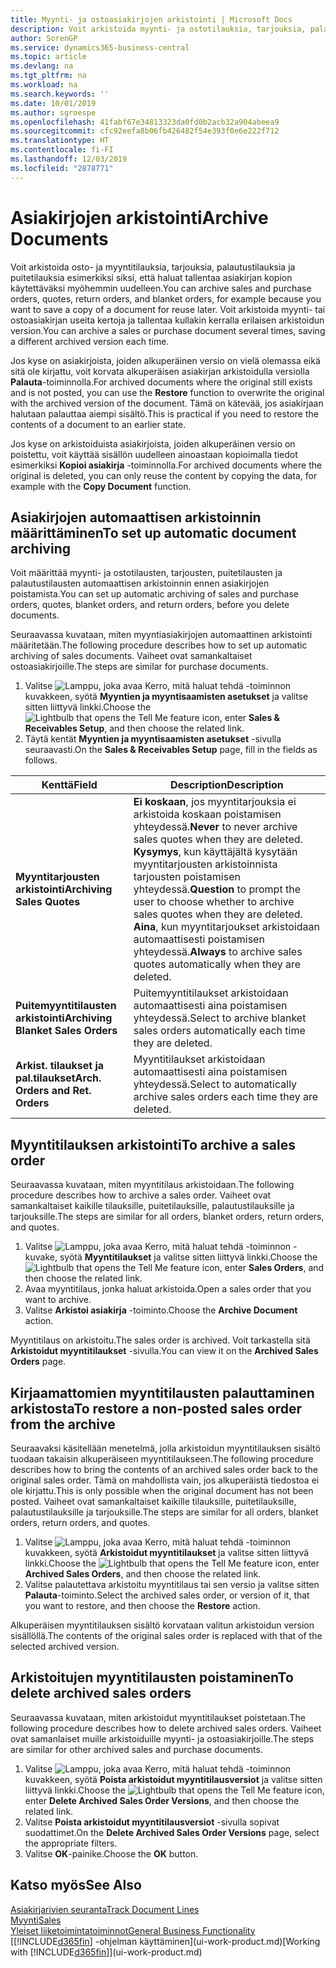 ```yaml
---
title: Myynti- ja ostoasiakirjojen arkistointi | Microsoft Docs
description: Voit arkistoida myynti- ja ostotilauksia, tarjouksia, palautustilauksia ja puitetilauksia. Voit myös käyttää arkistoitua asiakirjaa ja luoda uudelleen asiakirjan, josta ne arkistoitiin.
author: SorenGP
ms.service: dynamics365-business-central
ms.topic: article
ms.devlang: na
ms.tgt_pltfrm: na
ms.workload: na
ms.search.keywords: ''
ms.date: 10/01/2019
ms.author: sgroespe
ms.openlocfilehash: 41fabf67e34813323da0fd0b2acb32a904abeea9
ms.sourcegitcommit: cfc92eefa8b06fb426482f54e393f0e6e222f712
ms.translationtype: HT
ms.contentlocale: fi-FI
ms.lasthandoff: 12/03/2019
ms.locfileid: "2878771"
---
```

# <a name="archive-documents"></a><span data-ttu-id="84bea-103">Asiakirjojen arkistointi</span><span class="sxs-lookup"><span data-stu-id="84bea-103">Archive Documents</span></span>
<span data-ttu-id="84bea-104">Voit arkistoida osto- ja myyntitilauksia, tarjouksia, palautustilauksia ja puitetilauksia esimerkiksi siksi, että haluat tallentaa asiakirjan kopion käytettäväksi myöhemmin uudelleen.</span><span class="sxs-lookup"><span data-stu-id="84bea-104">You can archive sales and purchase orders, quotes, return orders, and blanket orders, for example because you want to save a copy of a document for reuse later.</span></span> <span data-ttu-id="84bea-105">Voit arkistoida myynti- tai ostoasiakirjan useita kertoja ja tallentaa kullakin kerralla erilaisen arkistoidun version.</span><span class="sxs-lookup"><span data-stu-id="84bea-105">You can archive a sales or purchase document several times, saving a different archived version each time.</span></span>

<span data-ttu-id="84bea-106">Jos kyse on asiakirjoista, joiden alkuperäinen versio on vielä olemassa eikä sitä ole kirjattu, voit korvata alkuperäisen asiakirjan arkistoidulla versiolla **Palauta**-toiminnolla.</span><span class="sxs-lookup"><span data-stu-id="84bea-106">For archived documents where the original still exists and is not posted, you can use the **Restore** function to overwrite the original with the archived version of the document.</span></span> <span data-ttu-id="84bea-107">Tämä on kätevää, jos asiakirjaan halutaan palauttaa aiempi sisältö.</span><span class="sxs-lookup"><span data-stu-id="84bea-107">This is practical if you need to restore the contents of a document to an earlier state.</span></span>

<span data-ttu-id="84bea-108">Jos kyse on arkistoiduista asiakirjoista, joiden alkuperäinen versio on poistettu, voit käyttää sisällön uudelleen ainoastaan kopioimalla tiedot esimerkiksi **Kopioi asiakirja** -toiminnolla.</span><span class="sxs-lookup"><span data-stu-id="84bea-108">For archived documents where the original is deleted, you can only reuse the content by copying the data, for example with the **Copy Document** function.</span></span>   

## <a name="to-set-up-automatic-document-archiving"></a><span data-ttu-id="84bea-109">Asiakirjojen automaattisen arkistoinnin määrittäminen</span><span class="sxs-lookup"><span data-stu-id="84bea-109">To set up automatic document archiving</span></span>  
<span data-ttu-id="84bea-110">Voit määrittää myynti- ja ostotilausten, tarjousten, puitetilausten ja palautustilausten automaattisen arkistoinnin ennen asiakirjojen poistamista.</span><span class="sxs-lookup"><span data-stu-id="84bea-110">You can set up automatic archiving of sales and purchase orders, quotes, blanket orders, and return orders, before you delete documents.</span></span>

<span data-ttu-id="84bea-111">Seuraavassa kuvataan, miten myyntiasiakirjojen automaattinen arkistointi määritetään.</span><span class="sxs-lookup"><span data-stu-id="84bea-111">The following procedure describes how to set up automatic archiving of sales documents.</span></span> <span data-ttu-id="84bea-112">Vaiheet ovat samankaltaiset ostoasiakirjoille.</span><span class="sxs-lookup"><span data-stu-id="84bea-112">The steps are similar for purchase documents.</span></span>
1.  <span data-ttu-id="84bea-113">Valitse ![Lamppu, joka avaa Kerro, mitä haluat tehdä -toiminnon](media/ui-search/search_small.png "Kerro, mitä haluat tehdä") kuvakkeen, syötä **Myyntien ja myyntisaamisten asetukset** ja valitse sitten liittyvä linkki.</span><span class="sxs-lookup"><span data-stu-id="84bea-113">Choose the ![Lightbulb that opens the Tell Me feature](media/ui-search/search_small.png "Tell me what you want to do") icon, enter **Sales & Receivables Setup**, and then choose the related link.</span></span>
2. <span data-ttu-id="84bea-114">Täytä kentät **Myyntien ja myyntisaamisten asetukset** -sivulla seuraavasti.</span><span class="sxs-lookup"><span data-stu-id="84bea-114">On the **Sales & Receivables Setup** page, fill in the fields as follows.</span></span>

|<span data-ttu-id="84bea-115">Kenttä</span><span class="sxs-lookup"><span data-stu-id="84bea-115">Field</span></span>|<span data-ttu-id="84bea-116">Description</span><span class="sxs-lookup"><span data-stu-id="84bea-116">Description</span></span>|
|-----|-----------|
|<span data-ttu-id="84bea-117">**Myyntitarjousten arkistointi**</span><span class="sxs-lookup"><span data-stu-id="84bea-117">**Archiving Sales Quotes**</span></span>|<span data-ttu-id="84bea-118">**Ei koskaan**, jos myyntitarjouksia ei arkistoida koskaan poistamisen yhteydessä.</span><span class="sxs-lookup"><span data-stu-id="84bea-118">**Never** to never archive sales quotes when they are deleted.</span></span> <span data-ttu-id="84bea-119">**Kysymys**, kun käyttäjältä kysytään myyntitarjousten arkistoinnista tarjousten poistamisen yhteydessä.</span><span class="sxs-lookup"><span data-stu-id="84bea-119">**Question** to prompt the user to choose whether to archive sales quotes when they are deleted.</span></span> <span data-ttu-id="84bea-120">**Aina**, kun myyntitarjoukset arkistoidaan automaattisesti poistamisen yhteydessä.</span><span class="sxs-lookup"><span data-stu-id="84bea-120">**Always** to archive sales quotes automatically when they are deleted.</span></span>|
|<span data-ttu-id="84bea-121">**Puitemyyntitilausten arkistointi**</span><span class="sxs-lookup"><span data-stu-id="84bea-121">**Archiving Blanket Sales Orders**</span></span>|<span data-ttu-id="84bea-122">Puitemyyntitilaukset arkistoidaan automaattisesti aina poistamisen yhteydessä.</span><span class="sxs-lookup"><span data-stu-id="84bea-122">Select to archive blanket sales orders automatically each time they are deleted.</span></span>|
|<span data-ttu-id="84bea-123">**Arkist. tilaukset ja pal.tilaukset**</span><span class="sxs-lookup"><span data-stu-id="84bea-123">**Arch. Orders and Ret. Orders**</span></span>|<span data-ttu-id="84bea-124">Myyntitilaukset arkistoidaan automaattisesti aina poistamisen yhteydessä.</span><span class="sxs-lookup"><span data-stu-id="84bea-124">Select to automatically archive sales orders each time they are deleted.</span></span>|

## <a name="to-archive-a-sales-order"></a><span data-ttu-id="84bea-125">Myyntitilauksen arkistointi</span><span class="sxs-lookup"><span data-stu-id="84bea-125">To archive a sales order</span></span>
<span data-ttu-id="84bea-126">Seuraavassa kuvataan, miten myyntitilaus arkistoidaan.</span><span class="sxs-lookup"><span data-stu-id="84bea-126">The following procedure describes how to archive a sales order.</span></span> <span data-ttu-id="84bea-127">Vaiheet ovat samankaltaiset kaikille tilauksille, puitetilauksille, palautustilauksille ja tarjouksille.</span><span class="sxs-lookup"><span data-stu-id="84bea-127">The steps are similar for all orders, blanket orders, return orders, and quotes.</span></span>

1.  <span data-ttu-id="84bea-128">Valitse ![Lamppu, joka avaa Kerro, mitä haluat tehdä -toiminnon](media/ui-search/search_small.png "Kerro, mitä haluat tehdä") -kuvake, syötä **Myyntitilaukset** ja valitse sitten liittyvä linkki.</span><span class="sxs-lookup"><span data-stu-id="84bea-128">Choose the ![Lightbulb that opens the Tell Me feature](media/ui-search/search_small.png "Tell me what you want to do") icon, enter **Sales Orders**, and then choose the related link.</span></span>  
2.  <span data-ttu-id="84bea-129">Avaa myyntitilaus, jonka haluat arkistoida.</span><span class="sxs-lookup"><span data-stu-id="84bea-129">Open a sales order that you want to archive.</span></span>  
3.  <span data-ttu-id="84bea-130">Valitse **Arkistoi asiakirja** -toiminto.</span><span class="sxs-lookup"><span data-stu-id="84bea-130">Choose the **Archive Document** action.</span></span>

<span data-ttu-id="84bea-131">Myyntitilaus on arkistoitu.</span><span class="sxs-lookup"><span data-stu-id="84bea-131">The sales order is archived.</span></span> <span data-ttu-id="84bea-132">Voit tarkastella sitä **Arkistoidut myyntitilaukset** -sivulla.</span><span class="sxs-lookup"><span data-stu-id="84bea-132">You can view it on the **Archived Sales Orders** page.</span></span>

## <a name="to-restore-a-non-posted-sales-order-from-the-archive"></a><span data-ttu-id="84bea-133">Kirjaamattomien myyntitilausten palauttaminen arkistosta</span><span class="sxs-lookup"><span data-stu-id="84bea-133">To restore a non-posted sales order from the archive</span></span>
<span data-ttu-id="84bea-134">Seuraavaksi käsitellään menetelmä, jolla arkistoidun myyntitilauksen sisältö tuodaan takaisin alkuperäiseen myyntitilaukseen.</span><span class="sxs-lookup"><span data-stu-id="84bea-134">The following procedure describes how to bring the contents of an archived sales order back to the original sales order.</span></span> <span data-ttu-id="84bea-135">Tämä on mahdollista vain, jos alkuperäistä tiedostoa ei ole kirjattu.</span><span class="sxs-lookup"><span data-stu-id="84bea-135">This is only possible when the original document has not been posted.</span></span> <span data-ttu-id="84bea-136">Vaiheet ovat samankaltaiset kaikille tilauksille, puitetilauksille, palautustilauksille ja tarjouksille.</span><span class="sxs-lookup"><span data-stu-id="84bea-136">The steps are similar for all orders, blanket orders, return orders, and quotes.</span></span>

1. <span data-ttu-id="84bea-137">Valitse ![Lamppu, joka avaa Kerro, mitä haluat tehdä -toiminnon](media/ui-search/search_small.png "Kerro, mitä haluat tehdä") kuvakkeen, syötä **Arkistoidut myyntitilaukset** ja valitse sitten liittyvä linkki.</span><span class="sxs-lookup"><span data-stu-id="84bea-137">Choose the ![Lightbulb that opens the Tell Me feature](media/ui-search/search_small.png "Tell me what you want to do") icon, enter **Archived Sales Orders**, and then choose the related link.</span></span>
2. <span data-ttu-id="84bea-138">Valitse palautettava arkistoitu myyntitilaus tai sen versio ja valitse sitten **Palauta**-toiminto.</span><span class="sxs-lookup"><span data-stu-id="84bea-138">Select the archived sales order, or version of it, that you want to restore, and then choose the **Restore** action.</span></span>  

<span data-ttu-id="84bea-139">Alkuperäisen myyntitilauksen sisältö korvataan valitun arkistoidun version sisällöllä.</span><span class="sxs-lookup"><span data-stu-id="84bea-139">The contents of the original sales order is replaced with that of the selected archived version.</span></span>

## <a name="to-delete-archived-sales-orders"></a><span data-ttu-id="84bea-140">Arkistoitujen myyntitilausten poistaminen</span><span class="sxs-lookup"><span data-stu-id="84bea-140">To delete archived sales orders</span></span>
<span data-ttu-id="84bea-141">Seuraavassa kuvataan, miten arkistoidut myyntitilaukset poistetaan.</span><span class="sxs-lookup"><span data-stu-id="84bea-141">The following procedure describes how to delete archived sales orders.</span></span> <span data-ttu-id="84bea-142">Vaiheet ovat samanlaiset muille arkistoiduille myynti- ja ostoasiakirjoille.</span><span class="sxs-lookup"><span data-stu-id="84bea-142">The steps are similar for other archived sales and purchase documents.</span></span>

1.  <span data-ttu-id="84bea-143">Valitse ![Lamppu, joka avaa Kerro, mitä haluat tehdä -toiminnon](media/ui-search/search_small.png "Kerro, mitä haluat tehdä") kuvakkeen, syötä **Poista arkistoidut myyntitilausversiot** ja valitse sitten liittyvä linkki.</span><span class="sxs-lookup"><span data-stu-id="84bea-143">Choose the ![Lightbulb that opens the Tell Me feature](media/ui-search/search_small.png "Tell me what you want to do") icon, enter **Delete Archived Sales Order Versions**, and then choose the related link.</span></span>  
2.  <span data-ttu-id="84bea-144">Valitse **Poista arkistoidut myyntitilausversiot** -sivulla sopivat suodattimet.</span><span class="sxs-lookup"><span data-stu-id="84bea-144">On the **Delete Archived Sales Order Versions** page, select the appropriate filters.</span></span>  
3.  <span data-ttu-id="84bea-145">Valitse **OK**-painike.</span><span class="sxs-lookup"><span data-stu-id="84bea-145">Choose the **OK** button.</span></span>

## <a name="see-also"></a><span data-ttu-id="84bea-146">Katso myös</span><span class="sxs-lookup"><span data-stu-id="84bea-146">See Also</span></span>
[<span data-ttu-id="84bea-147">Asiakirjarivien seuranta</span><span class="sxs-lookup"><span data-stu-id="84bea-147">Track Document Lines</span></span>](across-how-to-track-document-lines.md)  
[<span data-ttu-id="84bea-148">Myynti</span><span class="sxs-lookup"><span data-stu-id="84bea-148">Sales</span></span>](sales-manage-sales.md)  
[<span data-ttu-id="84bea-149">Yleiset liiketoimintatoiminnot</span><span class="sxs-lookup"><span data-stu-id="84bea-149">General Business Functionality</span></span>](ui-across-business-areas.md)  
<span data-ttu-id="84bea-150">[[!INCLUDE[d365fin](includes/d365fin_md.md)] -ohjelman käyttäminen](ui-work-product.md)</span><span class="sxs-lookup"><span data-stu-id="84bea-150">[Working with [!INCLUDE[d365fin](includes/d365fin_md.md)]](ui-work-product.md)</span></span>
